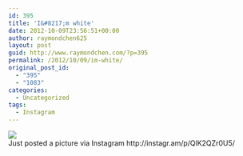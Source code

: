 ```yaml
---
id: 395
title: 'I&#8217;m white'
date: 2012-10-09T23:56:51+00:00
author: raymondchen625
layout: post
guid: http://www.raymondchen.com/?p=395
permalink: /2012/10/09/im-white/
original_post_id:
  - "395"
  - "1083"
categories:
  - Uncategorized
tags:
  - Instagram
---
```

<img src='http://distilleryimage9.s3.amazonaws.com/e0ef767e126c11e282e122000a1f9aae_7.jpg' style='max-width:600px;' />

<div>
  Just posted a picture via Instagram http://instagr.am/p/QlK2QZr0U5/
</div>